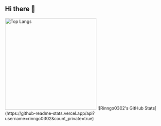 ## Hi there 👋

<!--
**rinngo0302/rinngo0302** is a ✨ _special_ ✨ repository because its `README.md` (this file) appears on your GitHub profile.

Here are some ideas to get you started:

- 🔭 I’m currently working on ...
- 🌱 I’m currently learning ...
- 👯 I’m looking to collaborate on ...
- 🤔 I’m looking for help with ...
- 💬 Ask me about ...
- 📫 How to reach me: ...
- 😄 Pronouns: ...
- ⚡ Fun fact: ...
-->
<img alt="Top Langs" height="300px" src="https://github-readme-stats.vercel.app/api/top-langs/?username=rinngo0302&count_private=true&show_icons=true&theme=tokyonight" />
![Rinngo0302's GitHub Stats](https://github-readme-stats.vercel.app/api?username=rinngo0302&count_private=true)
